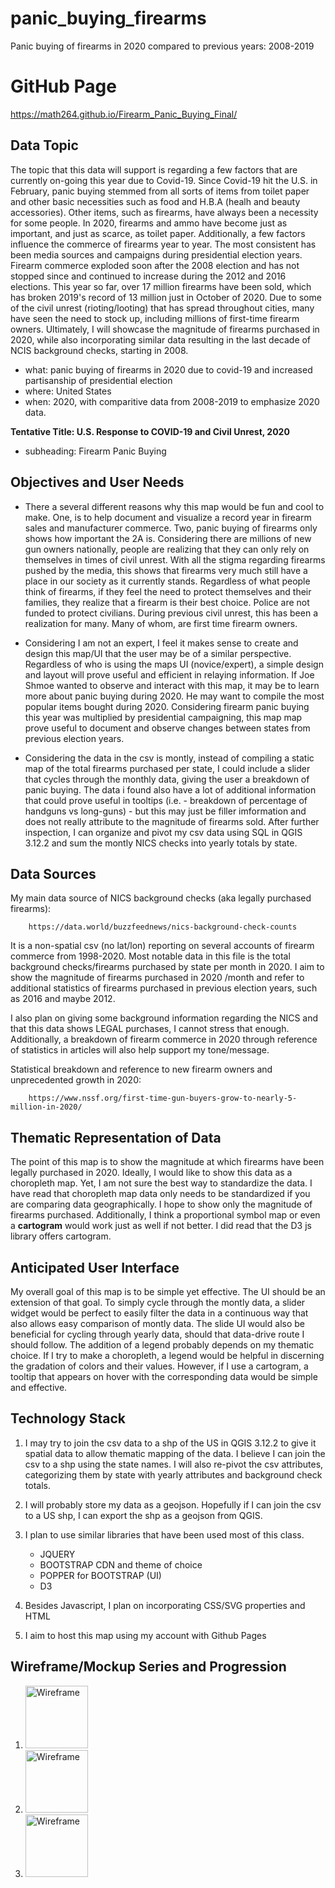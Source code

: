 # panic_buying_firearms
Panic buying of firearms in 2020 compared to previous years: 2008-2019

# GitHub Page

https://math264.github.io/Firearm_Panic_Buying_Final/

## Data Topic

The topic that this data will support is regarding a few factors that are currently on-going
this year due to Covid-19. Since Covid-19 hit the U.S. in February, panic buying stemmed from
all sorts of items from toilet paper and other basic necessities such as food and H.B.A (healh and beauty accessories). Other items, such as firearms, have always been a necessity for some people. In 2020, 
firearms and ammo have become just as important, and just as scarce, as toilet paper. Additionally, a few 
factors influence the commerce of firearms year to year. The most consistent has been media sources and campaigns during presidential election years. Firearm commerce exploded soon after the 2008 election and has
not stopped since and continued to increase during the 2012 and 2016 elections. This year so far, over 17 million firearms have been sold, which has broken 2019's record of 13 million just in October of 2020.
Due to some of the civil unrest (rioting/looting) that has spread throughout cities, many have seen the need to stock up, including millions of first-time firearm owners. Ultimately, I will showcase the magnitude of firearms purchased in 2020, while also incorporating similar data resulting in the last decade of NCIS background checks, starting in 2008. 

+ what: panic buying of firearms in 2020 due to covid-19 and increased partisanship of presidential election
+ where: United States
+ when: 2020, with comparitive data from 2008-2019 to emphasize 2020 data.

**Tentative Title: U.S. Response to COVID-19 and Civil Unrest, 2020**
+ subheading: Firearm Panic Buying

## Objectives and User Needs

+ There a several different reasons why this map would be fun and cool to make. One, is to help document
and visualize a record year in firearm sales and manufacturer commerce. Two, panic buying of firearms only 
shows how important the 2A is. Considering there are millions of new gun owners nationally, people are realizing that they can only rely on themselves in times of civil unrest. With all the stigma regarding firearms pushed by the media, this shows that firearms very much still have a place in our society as it currently stands. Regardless of what people think of firearms, if they feel the need to protect themselves and their families, they realize that a firearm is their best choice. Police are not funded to protect civilians. During previous civil unrest, this has been a realization for many. Many of whom, are first time firearm owners.

+ Considering I am not an expert, I feel it makes sense to create and design this map/UI that the user may be of a similar perspective. Regardless of who is using the maps UI (novice/expert), a simple design and layout will prove useful and efficient in relaying information. If Joe Shmoe wanted to observe and interact with this map, it may be to learn more about panic buying during 2020. He may want to compile the most popular items bought during 2020. Considering firearm panic buying this year was multiplied by presidential campaigning, this map map prove useful to document and observe changes between states from previous election years.

+ Considering the data in the csv is montly, instead of compiling a static map of the total firearms purchased per state, I could include a slider that cycles through the monthly data, giving the user a breakdown of panic buying. The data i found also have a lot of additional information that could prove useful in tooltips (i.e. - breakdown of percentage of handguns vs long-guns) - but this may just be filler imformation and does not really attribute to the magnitude of firearms sold. After further inspection, I can 
organize and pivot my csv data using SQL in QGIS 3.12.2 and sum the montly NICS checks into yearly totals by state.

## Data Sources

My main data source of NICS background checks (aka legally purchased firearms):

        https://data.world/buzzfeednews/nics-background-check-counts


It is a non-spatial csv (no lat/lon) reporting on several accounts of firearm commerce from 1998-2020. Most notable data in this file is the total background checks/firearms purchased by state per month in 2020. I aim to show the magnitude of firearms purchased in 2020 /month and refer to additional statistics of firearms purchased in previous election years, such as 2016 and maybe 2012. 

I also plan on giving some background information regarding the NICS and that this data shows LEGAL purchases, I cannot stress that enough. Additionally, a breakdown of firearm commerce in 2020 through reference of statistics in articles will also help support my tone/message.

Statistical breakdown and reference to new firearm owners and unprecedented growth in 2020:

        https://www.nssf.org/first-time-gun-buyers-grow-to-nearly-5-million-in-2020/


## Thematic Representation of Data

The point of this map is to show the magnitude at which firearms have been legally purchased in 2020. Ideally, I would like to show this data as a choropleth map. Yet, I am not sure the best way to standardize the data. I have read that choropleth map data only needs to be standardized if you are comparing data geographically. I hope to show only the magnitude of firearms purchased. Additionally, I think a proportional symbol map or even a **cartogram** would work just as well if not better. I did read that the D3 js library offers cartogram. 

## Anticipated User Interface

My overall goal of this map is to be simple yet effective. The UI should be an extension of that goal. To simply cycle through the montly data, a slider widget would be perfect to easily filter the data in a continuous way that also allows easy comparison of montly data. The slide UI would also be beneficial for cycling through yearly data, should that data-drive route I should follow. The addition of a legend probably depends on my thematic choice. If I try to make a choropleth, a legend would be helpful in discerning the gradation of colors and their values. However, if I use a cartogram, a tooltip that appears on hover with the corresponding data would be simple and effective.

## Technology Stack

1. I may try to join the csv data to a shp of the US in QGIS 3.12.2 to give it spatial data to allow thematic mapping of the data. I believe I can join the csv to a shp using the state names. I will also re-pivot the csv attributes, categorizing them by state with yearly attributes and background check totals. 

2. I will probably store my data as a geojson. Hopefully if I can join the csv to a US shp, I can export the shp as a geojson from QGIS.

3. I plan to use similar libraries that have been used most of this class. 
    + JQUERY
    + BOOTSTRAP CDN and theme of choice
    + POPPER for BOOTSTRAP (UI)
    + D3 

4. Besides Javascript, I plan on incorporating CSS/SVG properties and HTML

5. I aim to host this map using my account with Github Pages

## Wireframe/Mockup Series and Progression
 
1. <img src="/assignment/Wireframe_1.jpg" alt="Wireframe" style="height: 100px; width:100px;"/>

2. <img src="/assignment/Wireframe_2.jpg" alt="Wireframe" style="height: 100px; width:100px;"/>

3. <img src="/assignment/Wireframe_3.jpg" alt="Wireframe" style="height: 100px; width:100px;"/>